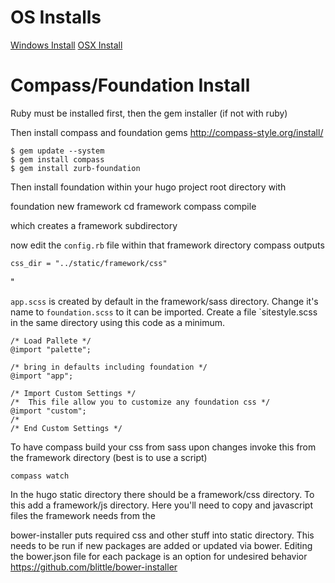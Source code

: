 
# OS Installs

[Windows Install](hugo-win.md)
[OSX Install](osx-win.md)


# Compass/Foundation Install

Ruby must be installed first, then the gem installer (if not with ruby)

Then install compass and foundation gems http://compass-style.org/install/

    $ gem update --system
    $ gem install compass
    $ gem install zurb-foundation

Then install foundation within your hugo project root directory with

foundation new framework
cd framework
compass compile

which creates a framework subdirectory

now edit the `config.rb` file within that framework directory compass outputs 

    css_dir = "../static/framework/css"
"

`app.scss` is created by default in the framework/sass directory.  Change it's name to `foundation.scss` to it can be imported.  Create a file `sitestyle.scss in the same directory using this code as a minimum.

    /* Load Pallete */
    @import "palette";

    /* bring in defaults including foundation */
    @import "app";

    /* Import Custom Settings */
    /*  This file allow you to customize any foundation css */
    @import "custom";
    /*
    /* End Custom Settings */


To have compass build your css from sass upon changes invoke this from the framework directory  (best is to use a script)

    compass watch

In the hugo static directory there should be a framework/css directory.
To this add a framework/js directory.  Here you'll need to copy and javascript files the framework needs from the 


bower-installer puts required css and other stuff into static directory.
This needs to be run if new packages are added or updated via bower.  Editing
the bower.json file for each package is an option for undesired behavior
https://github.com/blittle/bower-installer



